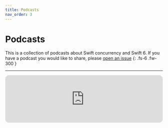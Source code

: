 ```yaml
---
title: Podcasts
nav_order: 3
---
```


# Podcasts

This is a collection of podcasts about Swift concurrency and Swift 6. If you have a podcast you would like to share, please [open an issue](https://github.com/gmoraleda/swift-migration/issues/new/)
{: .fs-6 .fw-300 }

---

<iframe style="border-radius:12px" src="https://open.spotify.com/embed/episode/11F6YM6iMtKerAhoU57EWB?utm_source=generator&theme=0" width="100%" height="152" frameBorder="0" allowfullscreen="" allow="autoplay; clipboard-write; encrypted-media; fullscreen; picture-in-picture" loading="lazy"></iframe>
